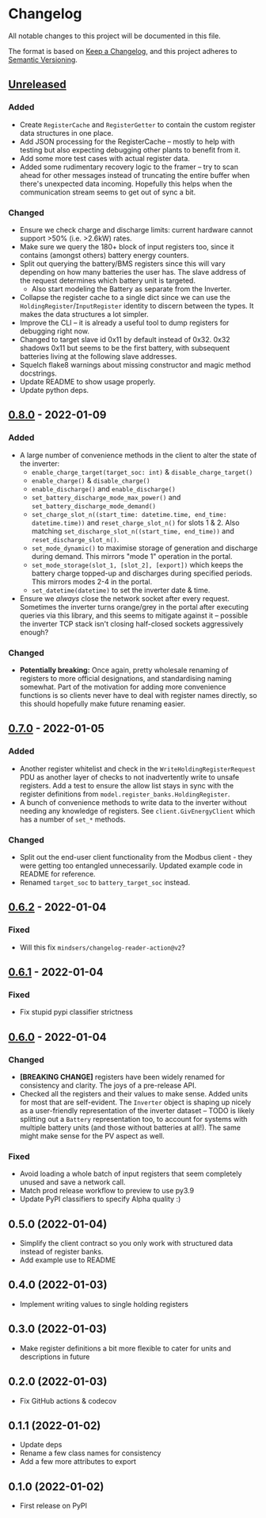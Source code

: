 # Changelog

All notable changes to this project will be documented in this file.

The format is based on [Keep a Changelog](https://keepachangelog.com/en/1.0.0/), and this project adheres
to [Semantic Versioning](https://semver.org/spec/v2.0.0.html).

## [Unreleased]

### Added

- Create `RegisterCache` and `RegisterGetter` to contain the custom register data structures in one place.
- Add JSON processing for the RegisterCache – mostly to help with testing but also expecting debugging other plants to
  benefit from it.
- Add some more test cases with actual register data.
- Added some rudimentary recovery logic to the framer – try to scan ahead for other messages instead of truncating the
  entire buffer when there's unexpected data incoming. Hopefully this helps when the communication stream seems to get
  out of sync a bit.

### Changed

- Ensure we check charge and discharge limits: current hardware cannot support >50% (i.e. >2.6kW) rates.
- Make sure we query the 180+ block of input registers too, since it contains (amongst others) battery energy counters.
- Split out querying the battery/BMS registers since this will vary depending on how many batteries the user has. The
  slave address of the request determines which battery unit is targeted.
    - Also start modeling the Battery as separate from the Inverter.
- Collapse the register cache to a single dict since we can use the `HoldingRegister`/`InputRegister` identity to
  discern between the types. It makes the data structures a lot simpler.
- Improve the CLI – it is already a useful tool to dump registers for debugging right now.
- Changed to target slave id 0x11 by default instead of 0x32. 0x32 shadows 0x11 but seems to be the first battery, with
  subsequent batteries living at the following slave addresses.
- Squelch flake8 warnings about missing constructor and magic method docstrings.
- Update README to show usage properly.
- Update python deps.

## [0.8.0] - 2022-01-09

### Added

- A large number of convenience methods in the client to alter the state of the inverter:
    - `enable_charge_target(target_soc: int)` & `disable_charge_target()`
    - `enable_charge()` & `disable_charge()`
    - `enable_discharge()` and `enable_discharge()`
    - `set_battery_discharge_mode_max_power()` and `set_battery_discharge_mode_demand()`
    - `set_charge_slot_n((start_time: datetime.time, end_time: datetime.time))` and `reset_charge_slot_n()`
      for slots 1 & 2. Also matching `set_discharge_slot_n((start_time, end_time))` and `reset_discharge_slot_n()`.
    - `set_mode_dynamic()` to maximise storage of generation and discharge during demand. This mirrors "mode 1"
      operation in the portal.
    - `set_mode_storage(slot_1, [slot_2], [export])` which keeps the battery charge topped-up and discharges during
      specified periods. This mirrors modes 2-4 in the portal.
    - `set_datetime(datetime)` to set the inverter date & time.
- Ensure we _always_ close the network socket after every request. Sometimes the inverter turns orange/grey in the
  portal after executing queries via this library, and this seems to mitigate against it – possible the inverter TCP
  stack isn't closing half-closed sockets aggressively enough?

### Changed

- **Potentially breaking:** Once again, pretty wholesale renaming of registers to more official designations, and
  standardising naming somewhat. Part of the motivation for adding more convenience functions is so clients never have
  to deal with register names directly, so this should hopefully make future renaming easier.

## [0.7.0] - 2022-01-05

### Added

- Another register whitelist and check in the `WriteHoldingRegisterRequest` PDU as another layer of checks to not
  inadvertently write to unsafe registers. Add a test to ensure the allow list stays in sync with the register
  definitions from `model.register_banks.HoldingRegister`.
- A bunch of convenience methods to write data to the inverter without needing any knowledge of registers.
  See `client.GivEnergyClient` which has a number of `set_*` methods.

### Changed

- Split out the end-user client functionality from the Modbus client - they were getting too entangled unnecessarily.
  Updated example code in README for reference.
- Renamed `target_soc` to `battery_target_soc` instead.

## [0.6.2] - 2022-01-04

### Fixed

- Will this fix `mindsers/changelog-reader-action@v2`?

## [0.6.1] - 2022-01-04

### Fixed

- Fix stupid pypi classifier strictness

## [0.6.0] - 2022-01-04

### Changed

- **[BREAKING CHANGE]** registers have been widely renamed for consistency and clarity. The joys of a pre-release API.
- Checked all the registers and their values to make sense. Added units for most that are self-evident. The
  `Inverter` object is shaping up nicely as a user-friendly representation of the inverter dataset – TODO is likely
  splitting out a `Battery` representation too, to account for systems with multiple battery units (and those without
  batteries at all!). The same might make sense for the PV aspect as well.

### Fixed

- Avoid loading a whole batch of input registers that seem completely unused and save a network call.
- Match prod release workflow to preview to use py3.9
- Update PyPI classifiers to specify Alpha quality :)

## 0.5.0 (2022-01-04)

- Simplify the client contract so you only work with structured data instead of register banks.
- Add example use to README

## 0.4.0 (2022-01-03)

- Implement writing values to single holding registers

## 0.3.0 (2022-01-03)

- Make register definitions a bit more flexible to cater for units and descriptions in future

## 0.2.0 (2022-01-03)

- Fix GitHub actions & codecov

## 0.1.1 (2022-01-02)

- Update deps
- Rename a few class names for consistency
- Add a few more attributes to export

## 0.1.0 (2022-01-02)

- First release on PyPI

[Unreleased]: https://github.com/dewet22/givenergy-modbus/compare/v0.8.0...HEAD

[0.8.0]: https://github.com/dewet22/givenergy-modbus/compare/v0.7.0...v0.8.0

[0.7.0]: https://github.com/dewet22/givenergy-modbus/compare/v0.6.2...v0.7.0

[0.6.2]: https://github.com/dewet22/givenergy-modbus/compare/v0.6.1...v0.6.2

[0.6.1]: https://github.com/dewet22/givenergy-modbus/compare/v0.6.0...v0.6.1

[0.6.0]: https://github.com/dewet22/givenergy-modbus/compare/v0.5.0...v0.6.0
